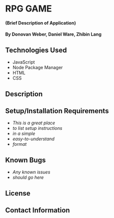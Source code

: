 # RPG GAME

#### (Brief Description of Application)

#### By Donovan Weber, Daniel Ware, Zhibin Lang

## Technologies Used

* JavaScript
* Node Package Manager 
* HTML
* CSS

## Description

## Setup/Installation Requirements

* _This is a great place_
* _to list setup instructions_
* _in a simple_
* _easy-to-understand_
* _format_

## Known Bugs

* _Any known issues_
* _should go here_

## License

## Contact Information